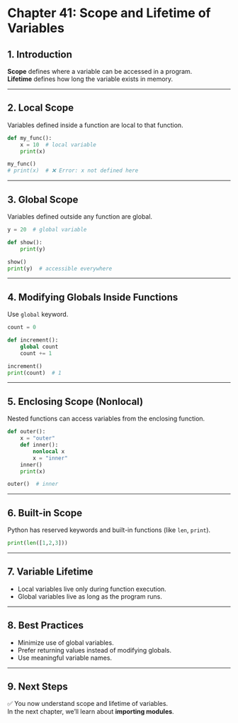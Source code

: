 # Chapter 41: Scope and Lifetime of Variables

## 1. Introduction
**Scope** defines where a variable can be accessed in a program.  
**Lifetime** defines how long the variable exists in memory.

---

## 2. Local Scope
Variables defined inside a function are local to that function.

```python
def my_func():
    x = 10  # local variable
    print(x)

my_func()
# print(x)  # ❌ Error: x not defined here
```

---

## 3. Global Scope
Variables defined outside any function are global.

```python
y = 20  # global variable

def show():
    print(y)

show()
print(y)  # accessible everywhere
```

---

## 4. Modifying Globals Inside Functions
Use `global` keyword.

```python
count = 0

def increment():
    global count
    count += 1

increment()
print(count)  # 1
```

---

## 5. Enclosing Scope (Nonlocal)
Nested functions can access variables from the enclosing function.

```python
def outer():
    x = "outer"
    def inner():
        nonlocal x
        x = "inner"
    inner()
    print(x)

outer()  # inner
```

---

## 6. Built-in Scope
Python has reserved keywords and built-in functions (like `len`, `print`).

```python
print(len([1,2,3]))
```

---

## 7. Variable Lifetime
- Local variables live only during function execution.  
- Global variables live as long as the program runs.  

---

## 8. Best Practices
- Minimize use of global variables.  
- Prefer returning values instead of modifying globals.  
- Use meaningful variable names.  

---

## 9. Next Steps
✅ You now understand scope and lifetime of variables.  
In the next chapter, we’ll learn about **importing modules**.
